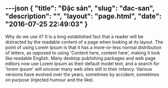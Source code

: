 ---json
{
    "title": "Đặc sản",
    "slug": "đac-san",
    "description": "",
    "layout": "page.html",
    "date": "2016-07-25 22:49:03"
}
---
Why do we use it?
It is a long established fact that a reader will be distracted by the readable content of a page when looking at its layout. The point of using Lorem Ipsum is that it has a more-or-less normal distribution of letters, as opposed to using 'Content here, content here', making it look like readable English. Many desktop publishing packages and web page editors now use Lorem Ipsum as their default model text, and a search for 'lorem ipsum' will uncover many web sites still in their infancy. Various versions have evolved over the years, sometimes by accident, sometimes on purpose (injected humour and the like).
